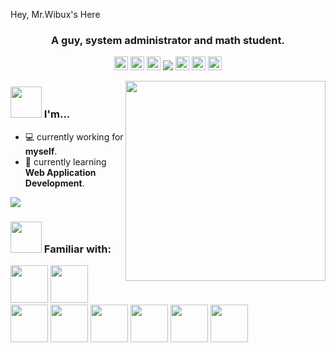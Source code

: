
  Hey, Mr.Wibux's Here
</h1>
<h3 align="center">A guy, system administrator and math student.</h3>
<p align="center">
  <a href="mailto://mhdraihandzaky@pm.nex" target="blank"><img src="https://raw.githubusercontent.com/muhammaddzaky/muhammaddzaky/main/assets/icons/socials/mail.svg" alt="mhdraihandzaky's Email" height="22px" /></a>
  <a href="https://beacons.ai/wibux" target="blank"><img src="https://raw.githubusercontent.com/muhammaddzaky/muhammaadzaky/main/assets/icons/socials/telegram.svg" alt="mhdraihandzaky's Private Telegram" height="22px" /></a>
  <a href="https://twitter.com/dj_dzaky" target="blank"><img src="https://raw.githubusercontent.com/muhammaddzaky/muhammaddzaky/main/assets/icons/socials/twitter.svg" alt="Mahdy's Twitter" height="22px" /></a>
  <img src="https://komarev.com/ghpvc/?username=mahdymirzade&label=Views&color=c792ea&style=flat">
  <a href="https://linkedin.com/in/MahdyMirzade" target="blank"><img src="https://raw.githubusercontent.com/MahdyMirzade/muhammaddzaky/main/assets/icons/socials/linkedin.svg" alt="Mahdy's Linkedin" height="22px" /></a>
  <a href="https://www.youtube.com/channel/UCgQdkPgiKuhEj9bzxWgPS1w" target="blank"><img src="https://raw.githubusercontent.com/MahdyMirzade/MahdyMirzade/main/assets/icons/socials/youtube.svg" alt="Mahdy's Youtube Channel" height="22px" /></a>
  <a href="https://odysee.com/@MahdyMirzade:0" target="blank"><img src="https://raw.githubusercontent.com/muhammaddzaky/muhammaddzaky/main/assets/icons/socials/odysee.svg" alt="Mahdy's Odysee Channel" height="22px" /></a>
</p>

<img align="right" src="https://raw.githubusercontent.com/muhammaddzaky/MahdyMirzade/main/assets/gifs/planet.gif" width="320px"/>

### <img src="https://raw.githubusercontent.com/muhammaddzaky/muhammaddzaky/main/assets/gifs/banana.idea.gif" width="50px"/> I'm...
- :computer: currently working for **myself**.
- :seedling: currently learning **Web Application Development**.

<a href="https://github.com/anuraghazra/github-readme-stats" alt="Thanks to Anurag Hazra for his great Github Readme Stats">
  <img src="https://github-readme-stats.vercel.app/api?username=muhammaddzaky&show_icons=true&theme=nightowl">
</a>

### <img src="https://raw.githubusercontent.com/MahdyMirzade/muhammaddzaky/main/assets/gifs/potato.dancing.gif" width="50px"/> Familiar with:
<p>
<img src="https://raw.githubusercontent.com/MahdyMirzade/MahdyMirzade/main/assets/icons/languages/c.svg" width="60px"/>
<img src="https://raw.githubusercontent.com/MahdyMirzade/MahdyMirzade/main/assets/icons/languages/c++.svg" width="60px"/>
<img src="https://raw.githubusercontent.com/MahdyMirzade/MahdyMirzade/main/assets/icons/languages/python.svg" width="60px"/>
<img src="https://raw.githubusercontent.com/MahdyMirzade/MahdyMirzade/main/assets/icons/languages/bash.svg" width="60px"/>
<img src="https://raw.githubusercontent.com/MahdyMirzade/MahdyMirzade/main/assets/icons/languages/php.svg" width="60px"/>
<img src="https://raw.githubusercontent.com/MahdyMirzade/MahdyMirzade/main/assets/icons/languages/html5.svg" width="60px"/>
<img src="https://raw.githubusercontent.com/MahdyMirzade/muhammaddzaky/main/assets/icons/languages/css3.svg" width="60px"/>
<img src="https://raw.githubusercontent.com/MahdyMirzade/muhammaddzaky/main/assets/icons/languages/javascript.svg" width="60px"/>
</p>
